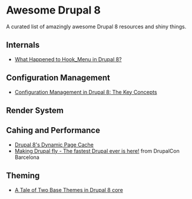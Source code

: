 # Awesome Drupal 8

A curated list of amazingly awesome Drupal 8 resources and shiny things.

## Internals

* [What Happened to Hook_Menu in Drupal 8?](https://www.lullabot.com/articles/what-happened-to-hook_menu-in-drupal-8)

## Configuration Management

* [Configuration Management in Drupal 8: The Key Concepts](https://www.lullabot.com/articles/configuration-management-in-drupal-8-the-key-concepts)

## Render System

## Cahing and Performance

* [Drupal 8's Dynamic Page Cache](http://wimleers.com/article/drupal-8-dynamic-page-cache)
* [Making Drupal fly - The fastest Drupal ever is here!](https://events.drupal.org/barcelona2015/sessions/making-drupal-fly-fastest-drupal-ever-here) from DrupalCon Barcelona

## Theming

* [A Tale of Two Base Themes in Drupal 8 core](https://www.lullabot.com/articles/a-tale-of-two-base-themes-in-drupal-8-core)
